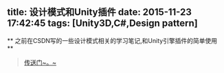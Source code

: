 title: 设计模式和Unity插件
date: 2015-11-23 17:42:45
tags: [Unity3D,C#,Design pattern]
---

** 之前在CSDN写的一些设计模式相关的学习笔记,和Unity引擎插件的简单使用 **
> [传送门~。~](http://blog.csdn.net/saveword)
